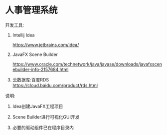 # 人事管理系统

开发工具:

1. Intellij Idea 

   https://www.jetbrains.com/idea/

2. JavaFX Scene Builder

   https://www.oracle.com/technetwork/java/javase/downloads/javafxscenebuilder-info-2157684.html

3. 云数据库:百度RDS  
   https://cloud.baidu.com/product/rds.html

说明:

1. Idea创建JavaFX工程项目

2. Scene Builder进行可视化GUI开发

3. 必要的驱动组件已在程序目录内
